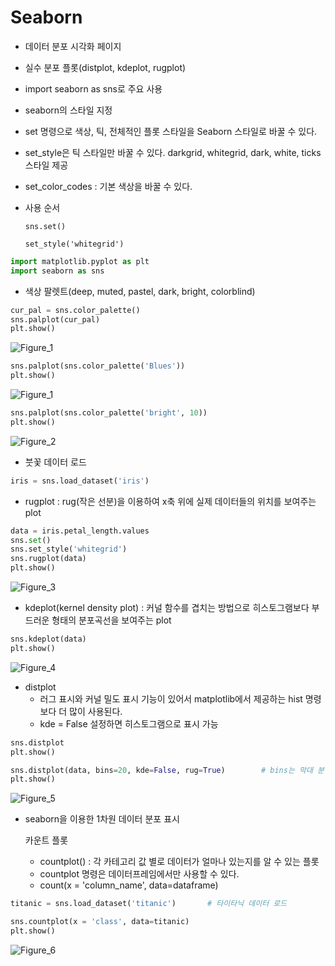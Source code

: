 # Seaborn 

- 데이터 분포 시각화 페이지

- 실수 분포 플롯(distplot, kdeplot, rugplot)
- import seaborn as sns로 주요 사용



- seaborn의 스타일 지정
- set 명령으로 색상, 틱, 전체적인 플롯 스타일을 Seaborn 스타일로 바꿀 수 있다.
- set_style은 틱 스타일만 바꿀 수 있다. darkgrid, whitegrid, dark, white, ticks 스타일 제공

- set_color_codes : 기본 색상을 바꿀 수 있다.



- 사용 순서

  `sns.set()`

  `set_style('whitegrid')`

``` python
import matplotlib.pyplot as plt
import seaborn as sns
```



- 색상 팔렛트(deep, muted, pastel, dark, bright, colorblind)

```python
cur_pal = sns.color_palette()
sns.palplot(cur_pal)
plt.show()
```

![Figure_1](https://user-images.githubusercontent.com/58559786/87035432-49bdad00-c224-11ea-90a6-039776c24da3.png)

``` python
sns.palplot(sns.color_palette('Blues'))
plt.show()
```

![Figure_1](https://user-images.githubusercontent.com/58559786/87035526-6d80f300-c224-11ea-8a62-945a2bd4e290.png)

``` python
sns.palplot(sns.color_palette('bright', 10))
plt.show()
```

![Figure_2](https://user-images.githubusercontent.com/58559786/87035618-8d181b80-c224-11ea-9afe-9b8dca6dba27.png)



- 붓꽃 데이터 로드

``` python
iris = sns.load_dataset('iris')
```



- rugplot : rug(작은 선분)을 이용하여 x축 위에 실제 데이터들의 위치를 보여주는 plot

``` python
data = iris.petal_length.values
sns.set()
sns.set_style('whitegrid')
sns.rugplot(data)
plt.show()
```

![Figure_3](https://user-images.githubusercontent.com/58559786/87035800-d23c4d80-c224-11ea-8d6b-d7f5363695af.png)

- kdeplot(kernel density plot) : 커널 함수를 겹치는 방법으로 히스토그램보다 부드러운 형태의 분포곡선을 보여주는 plot

``` python
sns.kdeplot(data)
plt.show()
```

![Figure_4](https://user-images.githubusercontent.com/58559786/87035994-1af40680-c225-11ea-9d2e-aab482560699.png)



- distplot 
  - 러그 표시와 커널 밀도 표시 기능이 있어서 matplotlib에서 제공하는 hist 명령보다 더 많이 사용된다.
  - kde = False 설정하면 히스토그램으로 표시 가능

``` python
sns.distplot
plt.show()

sns.distplot(data, bins=20, kde=False, rug=True)		# bins는 막대 분할 개수
plt.show()
```

![Figure_5](https://user-images.githubusercontent.com/58559786/87036122-4aa30e80-c225-11ea-95b2-0a8dffaf4d6b.png)

- seaborn을 이용한 1차원 데이터 분포 표시

  카운트 플롯

  - countplot() : 각 카테고리 값 별로 데이터가 얼마나 있는지를 알 수 있는 플롯
  - countplot 명령은 데이터프레임에서만 사용할 수 있다.
  - count(x = 'column_name', data=dataframe)

``` python
titanic = sns.load_dataset('titanic')		# 타이타닉 데이터 로드

sns.countplot(x = 'class', data=titanic)
plt.show()
```

![Figure_6](https://user-images.githubusercontent.com/58559786/87036372-b1282c80-c225-11ea-9856-17b50fad00f4.png)







